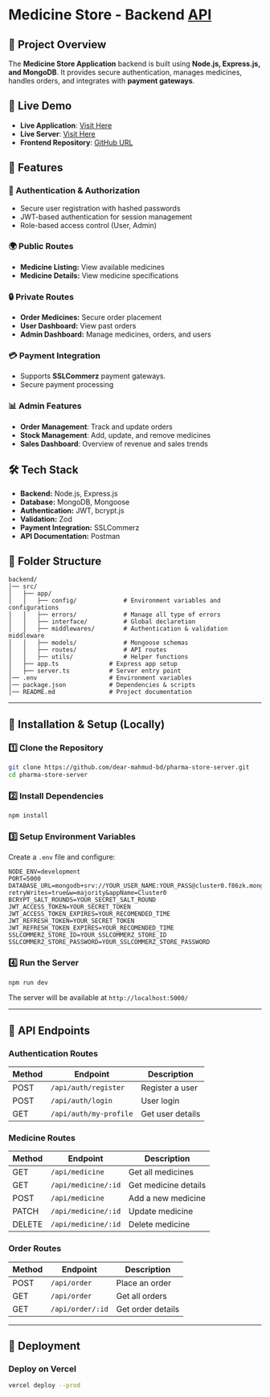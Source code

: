 

# Medicine Store - Backend [API](https://pharma-server-07.vercel.app/)

## 🚀 Project Overview

The **Medicine Store Application** backend is built using **Node.js, Express.js, and MongoDB**. It provides secure authentication, manages medicines, handles orders, and integrates with **payment gateways**.


## 🔗 Live Demo
- **Live Application**: [Visit Here](https://pharma-client-07.vercel.app/)
- **Live Server**: [Visit Here](https://pharma-server-07.vercel.app/)
- **Frontend Repository**: [GitHub URL](https://github.com/dear-mahmud-bd/pharma-store-client)

## 🎯 Features
### 🔐 Authentication & Authorization
- Secure user registration with hashed passwords
- JWT-based authentication for session management
- Role-based access control (User, Admin)

### 🌍 Public Routes
- **Medicine Listing:** View available medicines
- **Medicine Details:** View medicine specifications

### 🔒 Private Routes
- **Order Medicines:** Secure order placement
- **User Dashboard:** View past orders
- **Admin Dashboard:** Manage medicines, orders, and users

### 💳 Payment Integration
- Supports **SSLCommerz** payment gateways.
- Secure payment processing

### 📊 Admin Features
- **Order Management**: Track and update orders
- **Stock Management**: Add, update, and remove medicines
- **Sales Dashboard**: Overview of revenue and sales trends

## 🛠️ Tech Stack
- **Backend:** Node.js, Express.js
- **Database:** MongoDB, Mongoose
- **Authentication:** JWT, bcrypt.js
- **Validation:** Zod
- **Payment Integration:** SSLCommerz
- **API Documentation:** Postman

## 📂 Folder Structure
```
backend/
│── src/
│   ├── app/
│   │   ├── config/             # Environment variables and configurations
│   │   ├── errors/             # Manage all type of errors
│   │   ├── interface/          # Global declaretion
│   │   ├── middlewares/        # Authentication & validation middleware
│   │   ├── models/             # Mongoose schemas
│   │   ├── routes/             # API routes
│   │   ├── utils/              # Helper functions
│   ├── app.ts              # Express app setup
│   ├── server.ts           # Server entry point
│── .env                    # Environment variables
│── package.json            # Dependencies & scripts
│── README.md               # Project documentation
```
---

## 🔧 Installation & Setup (Locally)

### 1️⃣ Clone the Repository

```sh
git clone https://github.com/dear-mahmud-bd/pharma-store-server.git
cd pharma-store-server
```

### 2️⃣ Install Dependencies

```sh
npm install
```

### 3️⃣ Setup Environment Variables

Create a `.env` file and configure:

```
NODE_ENV=development
PORT=5000
DATABASE_URL=mongodb+srv://YOUR_USER_NAME:YOUR_PASS@cluster0.f86zk.mongodb.net/YOUR_STORE_NAME?retryWrites=true&w=majority&appName=Cluster0
BCRYPT_SALT_ROUNDS=YOUR_SECRET_SALT_ROUND
JWT_ACCESS_TOKEN=YOUR_SECRET_TOKEN
JWT_ACCESS_TOKEN_EXPIRES=YOUR_RECOMENDED_TIME
JWT_REFRESH_TOKEN=YOUR_SECRET_TOKEN
JWT_REFRESH_TOKEN_EXPIRES=YOUR_RECOMENDED_TIME
SSLCOMMERZ_STORE_ID=YOUR_SSLCOMMERZ_STORE_ID
SSLCOMMERZ_STORE_PASSWORD=YOUR_SSLCOMMERZ_STORE_PASSWORD

```

### 4️⃣ Run the Server

```sh
npm run dev
```
The server will be available at `http://localhost:5000/`

---

## 🔌 API Endpoints
### Authentication Routes
| Method | Endpoint           | Description       |
|--------|-------------------|-------------------|
| POST   | `/api/auth/register`    | Register a user  |
| POST   | `/api/auth/login`     | User login       |
| GET    | `/api/auth/my-profile`        | Get user details |

### Medicine Routes
| Method | Endpoint           | Description          |
|--------|-------------------|----------------------|
| GET    | `/api/medicine`      | Get all medicines   |
| GET    | `/api/medicine/:id`  | Get medicine details |
| POST   | `/api/medicine`      | Add a new medicine  |
| PATCH  | `/api/medicine/:id`  | Update medicine     |
| DELETE | `/api/medicine/:id`  | Delete medicine     |

### Order Routes
| Method | Endpoint        | Description        |
|--------|----------------|--------------------|
| POST   | `/api/order`      | Place an order    |
| GET    | `/api/order`      | Get all orders   |
| GET    | `/api/order/:id`  | Get order details |

---

## 🚀 Deployment
### Deploy on Vercel
```sh
vercel deploy --prod
```